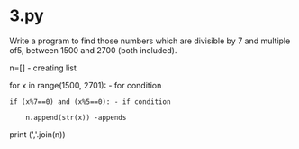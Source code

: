 # 3.py
Write a program to find those numbers which are divisible by 7 and multiple of5, between 1500 and 2700 (both included).

n=[] - creating list

for x in range(1500, 2701): - for condition

    if (x%7==0) and (x%5==0): - if condition 
    
        n.append(str(x)) -appends 
        
print (','.join(n))
